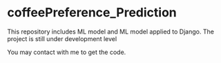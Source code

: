 # coffeePreference_Prediction

This repository includes ML model and ML model applied to Django. The project is still under development level

You may contact with me to get the code.
